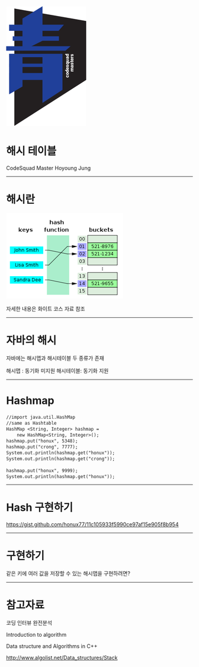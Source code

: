 <!-- $theme: default -->

# ![70%](images/img_blue.png) 
# 해시 테이블 
CodeSquad Master 
Hoyoung Jung

---
<!-- page_number: true -->
# 해시란 

![](images/hash.png)

자세한 내용은 화이트 코스 자료 참조

---
# 자바의 해시 

자바에는 해시맵과 해시테이블 두 종류가 존재

해시맵 : 동기화 미지원
해시테이블: 동기화 지원 

---
# Hashmap
```
//import java.util.HashMap
//same as Hashtable
HashMap <String, Integer> hashmap = 
    new HashMap<String, Integer>();
hashmap.put("honux", 5348);
hashmap.put("crong", 7777);
System.out.println(hashmap.get("honux"));
System.out.println(hashmap.get("crong"));

hashmap.put("honux", 9999);
System.out.println(hashmap.get("honux"));
```

---
# Hash 구현하기 

https://gist.github.com/honux77/11c105933f5990ce97af15e905f8b954


---
# 구현하기  

같은 키에 여러 값을 저장할 수 있는 해시맵을 구현하려면? 

---
# 참고자료

코딩 인터뷰 완전분석

Introduction to algorithm

Data structure and Algorithms in C++

http://www.algolist.net/Data_structures/Stack
